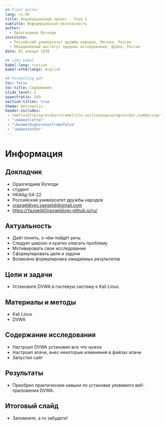 ```yaml
---
## Front matter
lang: ru-RU
title: Индивидуальный проект - Этап 2
subtitle: Информационная безопасность
author:
  - Оразгелдиев Язгелди
institute:
  - Российский университет дружбы народов, Москва, Россия
  - Объединённый институт ядерных исследований, Дубна, Россия
date: 01 января 1970

## i18n babel
babel-lang: russian
babel-otherlangs: english

## Formatting pdf
toc: false
toc-title: Содержание
slide_level: 2
aspectratio: 169
section-titles: true
theme: metropolis
header-includes:
 - \metroset{progressbar=frametitle,sectionpage=progressbar,numbering=fraction}
 - '\makeatletter'
 - '\beamer@ignorenonframefalse'
 - '\makeatother'
---
```


# Информация

## Докладчик

  * Оразгелдиев Язгелди
  * студент
  * НКАбд-04-22
  * Российский университет дружбы народов
  * [orazgeldiyev.yazgeldi@gmail.com](mailto:orazgeldiyev.yazgeldi@gmail.com)
  * <https://YazgeldiOrazgeldiyev.github.io/ru/>

## Актуальность

- Даёт понять, о чём пойдёт речь
- Следует широко и кратко описать проблему
- Мотивировать свое исследование
- Сформулировать цели и задачи
- Возможна формулировка ожидаемых результатов

## Цели и задачи

- Установите DVWA в гостевую систему к Kali Linux.

## Материалы и методы

- Kali Linux
- DVWA

## Содержание исследования

- Настроил DVWA установил все что нужно
- Настроил апачи, внес некоторые изменения в файлах апачи
- Запустил сайт

## Результаты

- Приобрел практические навыки по установке уязвимого веб-приложения DVWA.


## Итоговый слайд

- Запомните, а то забудете!

